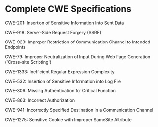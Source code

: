

# Complete CWE Specifications

CWE-201: Insertion of Sensitive Information Into Sent Data

CWE-918: Server-Side Request Forgery (SSRF)

CWE-923: Improper Restriction of Communication Channel to Intended Endpoints

CWE-79: Improper Neutralization of Input During Web Page Generation ('Cross-site Scripting')

CWE-1333: Inefficient Regular Expression Complexity

CWE-532: Insertion of Sensitive Information into Log File

CWE-306: Missing Authentication for Critical Function

CWE-863: Incorrect Authorization

CWE-941: Incorrectly Specified Destination in a Communication Channel

CWE-1275: Sensitive Cookie with Improper SameSite Attribute